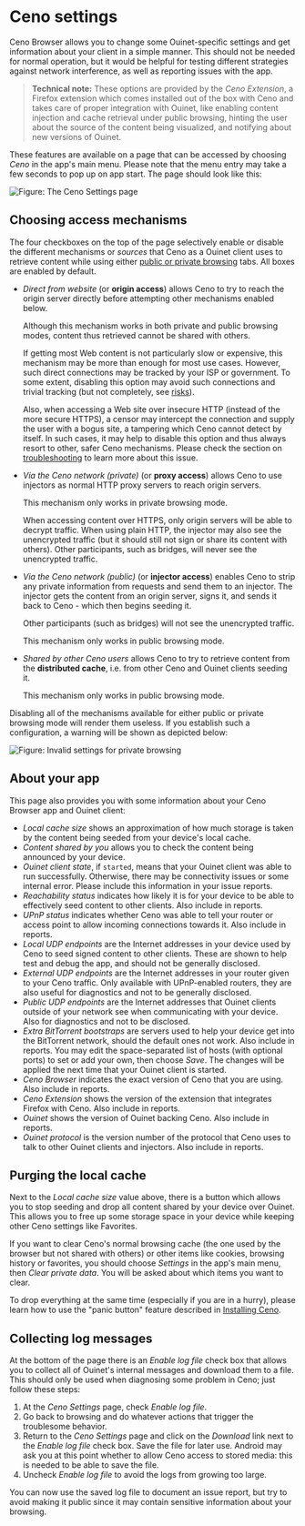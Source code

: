 # Ceno settings

Ceno Browser allows you to change some Ouinet-specific settings and get information about your client in a simple manner.  This should not be needed for normal operation, but it would be helpful for testing different strategies against network interference, as well as reporting issues with the app.

> **Technical note:** These options are provided by the *Ceno Extension*, a Firefox extension which comes installed out of the box with Ceno and takes care of proper integration with Ouinet, like enabling content injection and cache retrieval under public browsing, hinting the user about the source of the content being visualized, and notifying about new versions of Ouinet.

These features are available on a page that can be accessed by choosing *Ceno* in the app's main menu.  Please note that the menu entry may take a few seconds to pop up on app start.  The page should look like this:

![Figure: The Ceno Settings page](images/settings.png)

## Choosing access mechanisms

The four checkboxes on the top of the page selectively enable or disable the different mechanisms or *sources* that Ceno as a Ouinet client uses to retrieve content while using either [public or private browsing](public-private.md) tabs.  All boxes are enabled by default.

- *Direct from website* (or **origin access**) allows Ceno to try to reach the origin server directly before attempting other mechanisms enabled below.

  Although this mechanism works in both private and public browsing modes, content thus retrieved cannot be shared with others.

  If getting most Web content is not particularly slow or expensive, this mechanism may be more than enough for most use cases.  However, such direct connections may be tracked by your ISP or government. To some extent, disabling this option may avoid such connections and trivial tracking (but not completely, see [risks](../concepts/risks.md)).

  Also, when accessing a Web site over insecure HTTP (instead of the more secure HTTPS), a censor may intercept the connection and supply the user with a bogus site, a tampering which Ceno cannot detect by itself.  In such cases, it may help to disable this option and thus always resort to other, safer Ceno mechanisms.  Please check the section on [troubleshooting](troubleshooting.md) to learn more about this issue.

- *Via the Ceno network (private)* (or **proxy access**) allows Ceno to use injectors as normal HTTP proxy servers to reach origin servers.

  This mechanism only works in private browsing mode.

  When accessing content over HTTPS, only origin servers will be able to decrypt traffic.  When using plain HTTP, the injector may also see the unencrypted traffic (but it should still not sign or share its content with others).  Other participants, such as bridges, will never see the unencrypted traffic.

- *Via the Ceno network (public)* (or **injector access**) enables Ceno to strip any private information from requests and send them to an injector.  The injector gets the content from an origin server, signs it, and sends it back to Ceno - which then begins seeding it.

  Other participants (such as bridges) will not see the unencrypted traffic.

  This mechanism only works in public browsing mode.

- *Shared by other Ceno users* allows Ceno to try to retrieve content from the **distributed cache**, i.e. from other Ceno and Ouinet clients seeding it.

  This mechanism only works in public browsing mode.

Disabling all of the mechanisms available for either public or private browsing mode will render them useless.  If you establish such a configuration, a warning will be shown as depicted below:

![Figure: Invalid settings for private browsing](images/settings-no-private.png)

## About your app

This page also provides you with some information about your Ceno Browser app and Ouinet client:

- *Local cache size* shows an approximation of how much storage is taken by the content being seeded from your device's local cache.
- *Content shared by you* allows you to check the content being announced by your device.
- *Ouinet client state*, if `started`, means that your Ouinet client was able to run successfully.  Otherwise, there may be connectivity issues or some internal error.  Please include this information in your issue reports.
- *Reachability status* indicates how likely it is for your device to be able to effectively seed content to other clients.  Also include in reports.
- *UPnP status* indicates whether Ceno was able to tell your router or access point to allow incoming connections towards it.  Also include in reports.
- *Local UDP endpoints* are the Internet addresses in your device used by Ceno to seed signed content to other clients.  These are shown to help test and debug the app, and should not be generally disclosed.
- *External UDP endpoints* are the Internet addresses in your router given to your Ceno traffic.  Only available with UPnP-enabled routers, they are also useful for diagnostics and not to be generally disclosed.
- *Public UDP endpoints* are the Internet addresses that Ouinet clients outside of your network see when communicating with your device.  Also for diagnostics and not to be disclosed.
- *Extra BitTorrent bootstraps* are servers used to help your device get into the BitTorrent network, should the default ones not work.  Also include in reports.  You may edit the space-separated list of hosts (with optional ports) to set or add your own, then choose *Save*.  The changes will be applied the next time that your Ouinet client is started.
- *Ceno Browser* indicates the exact version of Ceno that you are using.  Also include in reports.
- *Ceno Extension* shows the version of the extension that integrates Firefox with Ceno.  Also include in reports.
- *Ouinet* shows the version of Ouinet backing Ceno.  Also include in reports.
- *Ouinet protocol* is the version number of the protocol that Ceno uses to talk to other Ouinet clients and injectors.  Also include in reports.

## Purging the local cache

Next to the *Local cache size* value above, there is a button which allows you to stop seeding and drop all content shared by your device over Ouinet.  This allows you to free up some storage space in your device while keeping other Ceno settings like Favorites.

If you want to clear Ceno's normal browsing cache (the one used by the browser but not shared with others) or other items like cookies, browsing history or favorites, you should choose *Settings* in the app's main menu, then *Clear private data*.  You will be asked about which items you want to clear.

To drop everything at the same time (especially if you are in a hurry), please learn how to use the "panic button" feature described in [Installing Ceno](install.md).

## Collecting log messages

At the bottom of the page there is an *Enable log file* check box that allows you to collect all of Ouinet's internal messages and download them to a file.  This should only be used when diagnosing some problem in Ceno; just follow these steps:

1. At the *Ceno Settings* page, check *Enable log file*.
2. Go back to browsing and do whatever actions that trigger the troublesome behavior.
3. Return to the *Ceno Settings* page and click on the *Download* link next to the *Enable log file* check box.  Save the file for later use.  Android may ask you at this point whether to allow Ceno access to stored media: this is needed to be able to save the file.
4. Uncheck *Enable log file* to avoid the logs from growing too large.

You can now use the saved log file to document an issue report, but try to avoid making it public since it may contain sensitive information about your browsing.
